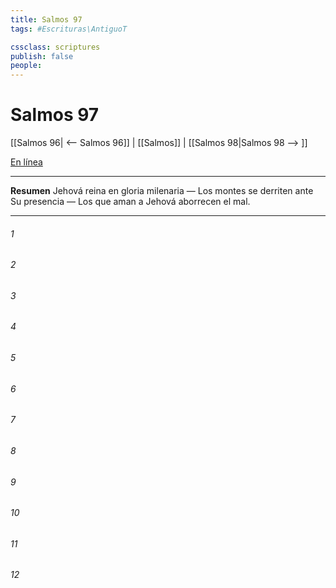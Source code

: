 ```yaml
---
title: Salmos 97
tags: #Escrituras\AntiguoT

cssclass: scriptures
publish: false
people:
---
```


# Salmos 97
[[Salmos 96| <-- Salmos 96]] | [[Salmos]] | [[Salmos 98|Salmos 98 --> ]]

[En línea](https://churchofjesuschrist.org/study/scriptures/ot/ps/97?lang=spa)

---
__Resumen__
Jehová reina en gloria milenaria — Los montes se derriten ante Su presencia — Los que aman a Jehová aborrecen el mal.

---
###### 1 


###### 2 


###### 3 


###### 4 


###### 5 


###### 6 


###### 7 


###### 8 


###### 9 


###### 10 


###### 11 


###### 12 


